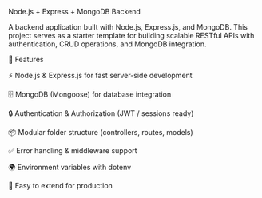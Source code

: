 Node.js + Express + MongoDB Backend

A backend application built with Node.js, Express.js, and MongoDB.
This project serves as a starter template for building scalable RESTful APIs with authentication, CRUD operations, and MongoDB integration.

🚀 Features

⚡ Node.js & Express.js for fast server-side development

🗄️ MongoDB (Mongoose) for database integration

🔒 Authentication & Authorization (JWT / sessions ready)

📦 Modular folder structure (controllers, routes, models)

✅ Error handling & middleware support

🌍 Environment variables with dotenv

🧪 Easy to extend for production